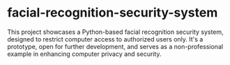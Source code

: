 # facial-recognition-security-system
 This project showcases a Python-based facial recognition security system, designed to restrict computer access to authorized users only. It's a prototype, open for further development, and serves as a non-professional example in enhancing computer privacy and security.
